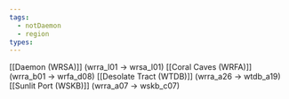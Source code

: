 ```yaml
---
tags:
  - notDaemon
  - region
types:
---
```

[[Daemon (WRSA)]] (wrra_l01 -> wrsa_l01)
[[Coral Caves (WRFA)]] (wrra_b01 -> wrfa_d08)
[[Desolate Tract (WTDB)]] (wrra_a26 -> wtdb_a19)
[[Sunlit Port (WSKB)]] (wrra_a07 -> wskb_c07)
